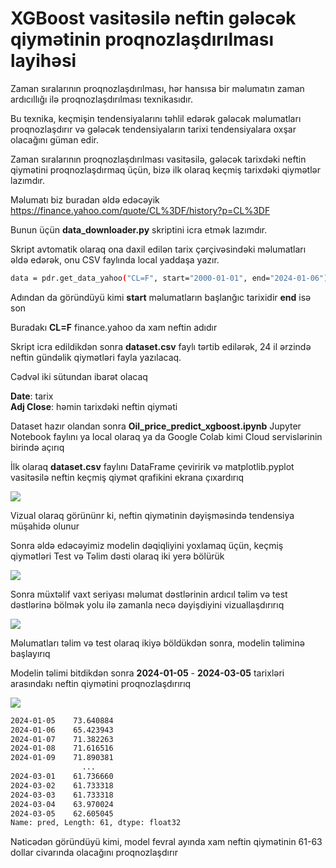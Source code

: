 #  XGBoost vasitəsilə neftin gələcək qiymətinin proqnozlaşdırılması layihəsi 

Zaman sıralarının proqnozlaşdırılması, hər hansısa bir məlumatın zaman ardıcıllığı ilə proqnozlaşdırılması texnikasıdır. 

Bu texnika, keçmişin tendensiyalarını təhlil edərək gələcək məlumatları proqnozlaşdırır və gələcək tendensiyaların tarixi tendensiyalara oxşar olacağını güman edir.

Zaman sıralarının proqnozlaşdırılması vasitəsilə, gələcək tarixdəki neftin qiymətini proqnozlaşdırmaq üçün, bizə ilk olaraq keçmiş tarixdəki qiymətlər lazımdır.

Məlumatı biz buradan əldə edəcəyik https://finance.yahoo.com/quote/CL%3DF/history?p=CL%3DF

Bunun üçün **data_downloader.py** skriptini icra etmək lazımdır.

Skript avtomatik olaraq ona daxil edilən tarix çərçivəsindəki məlumatları əldə edərək, onu CSV faylında local yaddaşa yazır.


```bash
data = pdr.get_data_yahoo("CL=F", start="2000-01-01", end="2024-01-06")
```
Adından da göründüyü kimi **start** məlumatların başlanğıc tarixidir **end** isə son

Buradakı **CL=F** finance.yahoo da xam neftin adıdır

Skript icra edildikdən sonra **dataset.csv** faylı tərtib edilərək, 24 il ərzində neftin gündəlik qiymətləri fayla yazılacaq.

Cədvəl iki sütundan ibarət olacaq

**Date**: tarix<br>
**Adj Close**: həmin tarixdəki neftin qiyməti

 Dataset hazır olandan sonra **Oil_price_predict_xgboost.ipynb** Jupyter Notebook faylını ya local olaraq ya da Google Colab kimi Cloud servislərinin birində açırıq

 İlk olaraq **dataset.csv** faylını DataFrame çeviririk və matplotlib.pyplot vasitəsilə neftin keçmiş qiymət qrafikini ekrana çıxardırıq

<img src="https://i.postimg.cc/PfpCNJ94/1.png">

 Vizual olaraq görününr ki, neftin qiymətinin dəyişməsində tendensiya müşahidə olunur


Sonra əldə edəcəyimiz modelin dəqiqliyini yoxlamaq üçün, keçmiş qiymətləri Test və Təlim dəsti olaraq iki yerə bölürük

<img src="https://i.postimg.cc/GmVYhfxM/2.png">


Sonra müxtəlif vaxt seriyası məlumat dəstlərinin ardıcıl təlim və test dəstlərinə bölmək yolu ilə zamanla necə dəyişdiyini vizuallaşdırırıq

<img src="https://i.postimg.cc/T3RNJK88/3.png">


Məlumatları təlim və test olaraq ikiyə böldükdən sonra, modelin təliminə başlayırıq 

Modelin təlimi bitdikdən sonra **2024-01-05** - **2024-03-05** tarixləri arasındakı neftin qiymətini proqnozlaşdırırıq


<img src="https://i.postimg.cc/Bn4Z5BQq/predict.png">

```bash
2024-01-05    73.640884
2024-01-06    65.423943
2024-01-07    71.382263
2024-01-08    71.616516
2024-01-09    71.890381
                ...    
2024-03-01    61.736660
2024-03-02    61.733318
2024-03-03    61.733318
2024-03-04    63.970024
2024-03-05    62.605045
Name: pred, Length: 61, dtype: float32
```

Nəticədən göründüyü kimi, model fevral ayında xam neftin qiymətinin 61-63 dollar civarında olacağını proqnozlaşdırır

